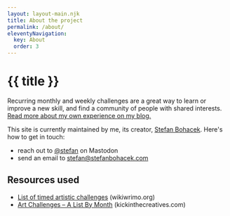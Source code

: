 ```yaml
---
layout: layout-main.njk
title: About the project
permalink: /about/
eleventyNavigation:
  key: About
  order: 3
---
```


<div class="mt-5">

# {{ title }}

Recurring monthly and weekly challenges are a great way to learn or improve a new skill, and find a community of people with shared interests. [Read more about my own experience on my blog.](https://stefanbohacek.com/project/recurring-creative-challenges/)

This site is currently maintained by me, its creator, [Stefan Bohacek](https://stefanbohacek.com). Here's how to get in touch:

- reach out to [@stefan](https://stefanbohacek.online/@stefan) on Mastodon
- send an email to [stefan@stefanbohacek.com](mailto:stefan@stefanbohacek.com)

## Resources used

- [List of timed artistic challenges](https://www.wikiwrimo.org/wiki/List_of_timed_artistic_challenges) <span class="text-muted">(wikiwrimo.org)</span>
- [Art Challenges – A List By Month](https://kickinthecreatives.com/art-challenges-list-by-month/) <span class="text-muted">(kickinthecreatives.com)</span>

</div>
